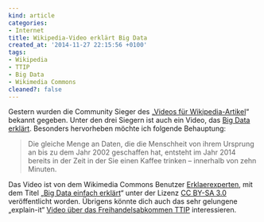 ```yaml
---
kind: article
categories:
- Internet
title: Wikipedia-Video erklärt Big Data
created_at: '2014-11-27 22:15:56 +0100'
tags:
- Wikipedia
- TTIP
- Big Data
- Wikimedia Commons
cleaned?: false
---
```


Gestern wurden die Community Sieger des „[Videos für
Wikipedia-Artikel](http://projekt-wikivideo.de/ "Zur Website dieses Projekts")“
bekannt gegeben. Unter den drei Siegern ist auch ein Video, das [Big
Data
erklärt](https://commons.wikimedia.org/wiki/File:Big_Data_einfach_erkl%C3%A4rt.webm).
Besonders hervorheben möchte ich folgende Behauptung:

> Die gleiche Menge an Daten, die die Mensch­heit von ihrem Ursprung an
> bis zu dem Jahr 2002 ge­schaffen hat, entsteht im Jahr 2014 bereits in
> der Zeit in der Sie einen Kaffee trinken – innerhalb von zehn Minuten.

Das Video ist von dem Wikimedia Commons Benutzer
[Erklaerexperten](https://commons.wikimedia.org/wiki/User:Erklaerexperten "Benutzerseite bei Wikimedia Commons."),
mit dem Titel „[Big Data einfach
erklärt](https://commons.wikimedia.org/wiki/File:Big_Data_einfach_erkl%C3%A4rt.webm)“
unter der Lizenz [CC BY-SA
3.0](https://creativecommons.org/licenses/by-sa/3.0/deed.de "Creative Commons Lizenz: Namensnennung - Weitergabe unter gleichen Bedingungen 3.0 Unported")
veröffentlicht worden. Übrigens könnte dich auch das sehr gelungene
„explain-it“ [Video über das Frei­handels­abkommen
TTIP](https://www.youtube.com/watch?v=sU3Opm3NUn0) interessieren.
